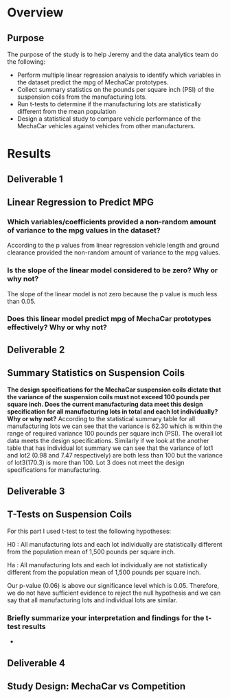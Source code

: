 # Overview
## Purpose
The purpose of the study is to help Jeremy and the data analytics team do the following:

- Perform multiple linear regression analysis to identify which variables in the dataset predict the mpg of MechaCar prototypes.
- Collect summary statistics on the pounds per square inch (PSI) of the suspension coils from the manufacturing lots.
- Run t-tests to determine if the manufacturing lots are statistically different from the mean population
- Design a statistical study to compare vehicle performance of the MechaCar vehicles against vehicles from other manufacturers.
# Results
## Deliverable 1
## Linear Regression to Predict MPG

### Which variables/coefficients provided a non-random amount of variance to the mpg values in the dataset?

According to the p values from linear regression vehicle length and ground clearance provided the non-random amount of variance to the mpg values.

### Is the slope of the linear model considered to be zero? Why or why not?
The slope of the linear model is not zero because the p value is much less than 0.05.


### Does this linear model predict mpg of MechaCar prototypes effectively? Why or why not?

## Deliverable 2
## Summary Statistics on Suspension Coils

**The design specifications for the MechaCar suspension coils dictate that the variance of the suspension coils must not exceed 100 pounds per square inch. Does the current manufacturing data meet this design specification for all manufacturing lots in total and each lot individually? Why or why not?**
According to the statistical summary table for all manufacturing lots we can see that the variance is 62.30 which is within the range of required variance 100 pounds per square inch (PSI). The overall lot data meets the design specifications.
Similarly if we look at the another table that has individual lot summary we can see that the variance of lot1 and lot2 (0.98 and 7.47 respectively) are both less than 100 but the variance of lot3(170.3) is more than 100. Lot 3 does not meet the design specifications for manufacturing.

## Deliverable 3
## T-Tests on Suspension Coils
For this part I used t-test to test the following hypotheses:

H0 : All manufacturing lots and each lot individually are statistically different from the population mean of 1,500 pounds per square inch.

Ha : All manufacturing lots and each lot individually are not statistically different from the population mean of 1,500 pounds per square inch.

Our p-value (0.06) is above our significance level which is 0.05. Therefore, we do not have sufficient evidence to reject the null hypothesis and we can say that all manufacturing lots and individual lots are similar.

### Briefly summarize your interpretation and findings for the t-test results
- 

## Deliverable 4
## Study Design: MechaCar vs Competition
